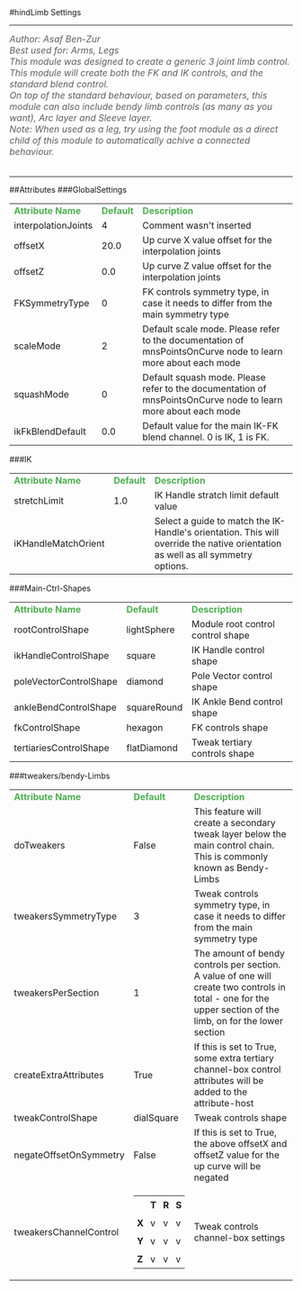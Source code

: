 <body>
#hindLimb Settings
<hr width = 100%>
<font color = #5f5f5f size = 3pt>
<i>
Author: Asaf Ben-Zur <br>
Best used for: Arms, Legs <br>
This module was designed to create a generic 3 joint limb control. <br>
This module will create both the FK and IK controls, and the standard blend control. <br>
On top of the standard behaviour, based on parameters, this module can also include bendy limb controls (as many as you want), Arc layer and Sleeve layer. <br>
Note: When used as a leg, try using the foot module as a direct child of this module to automatically achive a connected behaviour. <br>
</i>
<br>
</font>
<hr width = 100%>
##Attributes
</table></font>
###GlobalSettings
<table><tr><td><b><font size = 3pt color = #4caf50>Attribute Name</td><td><font color = #4caf50><b>Default</td><td><font color = #4caf50><b>Description</td></tr>
<tr><td>interpolationJoints</td>
<td>4</td>
<td>Comment wasn't inserted</td></tr>
<tr><td>offsetX</td>
<td>20.0</td>
<td>Up curve X value offset for the interpolation joints</td></tr>
<tr><td>offsetZ</td>
<td>0.0</td>
<td>Up curve Z value offset for the interpolation joints</td></tr>
<tr><td>FKSymmetryType</td>
<td>0</td>
<td>FK controls symmetry type, in case it needs to differ from the main symmetry type</td></tr>
<tr><td>scaleMode</td>
<td>2</td>
<td>Default scale mode. Please refer to the documentation of mnsPointsOnCurve node to learn more about each mode</td></tr>
<tr><td>squashMode</td>
<td>0</td>
<td>Default squash mode. Please refer to the documentation of mnsPointsOnCurve node to learn more about each mode</td></tr>
<tr><td>ikFkBlendDefault</td>
<td>0.0</td>
<td>Default value for the main IK-FK blend channel. 0 is IK, 1 is FK.</td></tr>
</table></font>
###IK
<table><tr><td><b><font size = 3pt color = #4caf50>Attribute Name</td><td><font color = #4caf50><b>Default</td><td><font color = #4caf50><b>Description</td></tr>
<tr><td>stretchLimit</td>
<td>1.0</td>
<td>IK Handle stratch limit default value</td></tr>
<tr><td>iKHandleMatchOrient</td>
<td></td>
<td>Select a guide to match the IK-Handle's orientation. This will override the native orientation as well as all symmetry options.</td></tr>
</table></font>
###Main-Ctrl-Shapes
<table><tr><td><b><font size = 3pt color = #4caf50>Attribute Name</td><td><font color = #4caf50><b>Default</td><td><font color = #4caf50><b>Description</td></tr>
<tr><td>rootControlShape</td>
<td>lightSphere</td>
<td>Module root control control shape</td></tr>
<tr><td>ikHandleControlShape</td>
<td>square</td>
<td>IK Handle control shape</td></tr>
<tr><td>poleVectorControlShape</td>
<td>diamond</td>
<td>Pole Vector control shape</td></tr>
<tr><td>ankleBendControlShape</td>
<td>squareRound</td>
<td>IK Ankle Bend control shape</td></tr>
<tr><td>fkControlShape</td>
<td>hexagon</td>
<td>FK controls shape</td></tr>
<tr><td>tertiariesControlShape</td>
<td>flatDiamond</td>
<td>Tweak tertiary controls shape</td></tr>
</table></font>
###tweakers/bendy-Limbs
<table><tr><td><b><font size = 3pt color = #4caf50>Attribute Name</td><td><font color = #4caf50><b>Default</td><td><font color = #4caf50><b>Description</td></tr>
<tr><td>doTweakers</td>
<td>False</td>
<td>This feature will create a secondary tweak layer below the main control chain. This is commonly known as Bendy-Limbs</td></tr>
<tr><td>tweakersSymmetryType</td>
<td>3</td>
<td>Tweak controls symmetry type, in case it needs to differ from the main symmetry type</td></tr>
<tr><td>tweakersPerSection</td>
<td>1</td>
<td>The amount of bendy controls per section. A value of one will create two controls in total - one for the upper section of the limb, on for the lower section</td></tr>
<tr><td>createExtraAttributes</td>
<td>True</td>
<td>If this is set to True, some extra tertiary channel-box control attributes will be added to the attribute-host</td></tr>
<tr><td>tweakControlShape</td>
<td>dialSquare</td>
<td>Tweak controls shape</td></tr>
<tr><td>negateOffsetOnSymmetry</td>
<td>False</td>
<td>If this is set to True, the above offsetX and offsetZ value for the up curve will be negated</td></tr>
<tr><td>tweakersChannelControl</td>
<td>
<font size = 2pt>
<table><tr><td style="padding:6px"></td>
<td style="padding:6px"><b>T</b></td>
<td style="padding:6px"><b>R</b></td>
<td style="padding:6px"><b>S</b></td>
</tr>
<tr><td style="padding:6px"><b>X</b></td>
<td style="padding:6px">v</td>
<td style="padding:6px">v</td>
<td style="padding:6px">v</td>
</tr>
<tr><td style="padding:6px"><b>Y</b></td>
<td style="padding:6px">v</td>
<td style="padding:6px">v</td>
<td style="padding:6px">v</td>
</tr>
<tr><td style="padding:6px"><b>Z</b></td>
<td style="padding:6px">v</td>
<td style="padding:6px">v</td>
<td style="padding:6px">v</td>
</tr>
</table>
</font>
</td>
<td>Tweak controls channel-box settings</td></tr>
</table></font>
